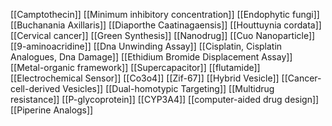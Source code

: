 [[Camptothecin]]
[[Minimum inhibitory concentration]]
[[Endophytic fungi]]
[[Buchanania Axillaris]]
[[Diaporthe Caatinagaensis]]
[[Houttuynia cordata]]
[[Cervical cancer]]
[[Green Synthesis]]
[[Nanodrug]]
[[Cuo Nanoparticle]]
[[9-aminoacridine]]
[[Dna Unwinding Assay]]
[[Cisplatin, Cisplatin Analogues, Dna Damage]]
[[Ethidium Bromide Displacement Assay]]
[[Metal-organic framework]]
[[Supercapacitor]]
[[flutamide]]
[[Electrochemical Sensor]]
[[Co3o4]]
[[Zif-67]]
[[Hybrid Vesicle]]
[[Cancer-cell-derived Vesicles]]
[[Dual-homotypic Targeting]]
[[Multidrug resistance]]
[[P-glycoprotein]]
[[CYP3A4]]
[[computer-aided drug design]]
[[Piperine Analogs]]
